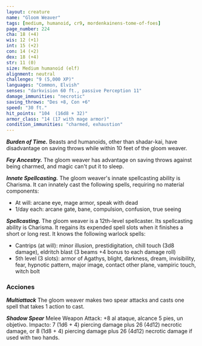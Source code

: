 ```yaml
---
layout: creature
name: "Gloom Weaver"
tags: [medium, humanoid, cr9, mordenkainens-tome-of-foes]
page_number: 224
cha: 18 (+4)
wis: 12 (+1)
int: 15 (+2)
con: 14 (+2)
dex: 18 (+4)
str: 11 (0)
size: Medium humanoid (elf)
alignment: neutral
challenge: "9 (5,000 XP)"
languages: "Common, Elvish"
senses: "darkvision 60 ft., passive Perception 11"
damage_immunities: "necrotic"
saving_throws: "Des +8, Con +6"
speed: "30 ft."
hit_points: "104  (16d8 + 32)"
armor_class: "14 (17 with mage armor)"
condition_immunities: "charmed, exhaustion"
---
```


***Burden of Time.*** Beasts and humanoids, other than shadar-kai, have disadvantage on saving throws while within 10 feet of the gloom weaver.

***Fey Ancestry.*** The gloom weaver has advantage on saving throws against being charmed, and magic can't put it to sleep.

***Innate Spellcasting.*** The gloom weaver's innate spellcasting ability is Charisma. It can innately cast the following spells, requiring no material components:
* At will: arcane eye, mage armor, speak with dead
* 1/day each: arcane gate, bane, compulsion, confusion, true seeing

***Spellcasting.*** The gloom weaver is a 12th-level spellcaster. Its spellcasting ability is Charisma. It regains its expended spell slots when it finishes a short or long rest. It knows the following warlock spells:
* Cantrips (at will): minor illusion, prestidigitation, chill touch (3d8 damage), eldritch blast (3 beams +4 bonus to each damage roll)
* 5th level (3 slots): armor of Agathys, blight, darkness, dream, invisibility, fear, hypnotic pattern, major image, contact other plane, vampiric touch, witch bolt


### Acciones

***Multiattack*** The gloom weaver makes two spear attacks and casts one spell that takes 1 action to cast.

***Shadow Spear*** Melee Weapon Attack: +8 al ataque, alcance 5 pies, un objetivo. Impacto: 7 (1d6 + 4) piercing damage plus 26 (4d12) necrotic damage, or 8 (1d8 + 4) piercing damage plus 26 (4d12) necrotic damage if used with two hands.